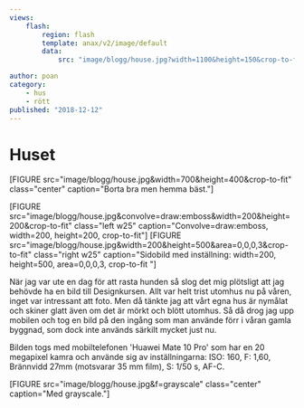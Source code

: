 ```yaml
---
views:
    flash:
        region: flash
        template: anax/v2/image/default
        data:
            src: "image/blogg/house.jpg?width=1100&height=150&crop-to-fit&area=30,0,0,0"

author: poan
category:
    - hus
    - rött
published: "2018-12-12"
---
```

Huset
==================================

[FIGURE src="image/blogg/house.jpg&width=700&height=400&crop-to-fit" class="center" caption="Borta bra men hemma bäst."]

<!--more-->

[FIGURE src="image/blogg/house.jpg&convolve=draw:emboss&width=200&height=200&crop-to-fit" class="left w25" caption="Convolve=draw:emboss, width=200, height=200, crop-to-fit"]
[FIGURE src="image/blogg/house.jpg&width=200&height=500&area=0,0,0,3&crop-to-fit" class="right w25" caption="Sidobild med inställning: width=200, height=500, area=0,0,0,3, crop-to-fit "]

När jag var ute en dag för att rasta hunden så slog det mig plötsligt att jag behövde ha en bild till Designkursen. Allt var helt trist utomhus nu på våren, inget var intressant att foto. Men då tänkte jag att vårt egna hus är nymålat och skiner glatt även om det är mörkt och blött utomhus. Så då drog jag upp mobilen och tog en bild på den ingång som man använde förr i våran gamla byggnad, som dock inte används särkilt mycket just nu.

Bilden togs med mobiltelefonen 'Huawei Mate 10 Pro' som har en 20 megapixel kamra och använde sig av inställningarna: ISO: 160, F: 1,60, Brännvidd 27mm (motsvarar 35 mm film), S: 1/50 s, AF-C.

[FIGURE src="image/blogg/house.jpg&f=grayscale" class="center" caption="Med grayscale."]
